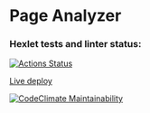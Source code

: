 # Page Analyzer

### Hexlet tests and linter status:
[![Actions Status](https://github.com/evisorexx/python-project-83/actions/workflows/hexlet-check.yml/badge.svg)](https://github.com/evisorexx/python-project-83/actions)

[Live deploy](https://page-analyzer-k6p6.onrender.com)

[![CodeClimate Maintainability](https://api.codeclimate.com/v1/badges/eeedb86b05bedbc2137f/maintainability)](https://codeclimate.com/github/evisorexx/python-project-83/maintainability)
